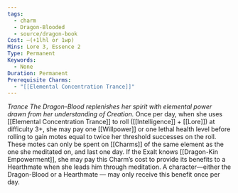 ```yaml
---
tags:
  - charm
  - Dragon-Blooded
  - source/dragon-book
Cost: —(+1lhl or 1wp)
Mins: Lore 3, Essence 2
Type: Permanent
Keywords:
  - None
Duration: Permanent
Prerequisite Charms:
  - "[[Elemental Concentration Trance]]"
---
```

*Trance The Dragon-Blood replenishes her spirit with elemental power drawn from her understanding of Creation.*
Once per day, when she uses [[Elemental Concentration Trance]] to roll ([[Intelligence]] + [[Lore]]) at difficulty 3+, she may pay one [[Willpower]] or one lethal health level before rolling to gain motes equal to twice her threshold successes on the roll. These motes can only be spent on [[Charms]] of the same element as the one she meditated on, and last one day. If the Exalt knows [[Dragon-Kin Empowerment]], she may pay this Charm’s cost to provide its benefits to a Hearthmate when she leads him through meditation. A character—either the Dragon-Blood or a Hearthmate — may only receive this benefit once per day.